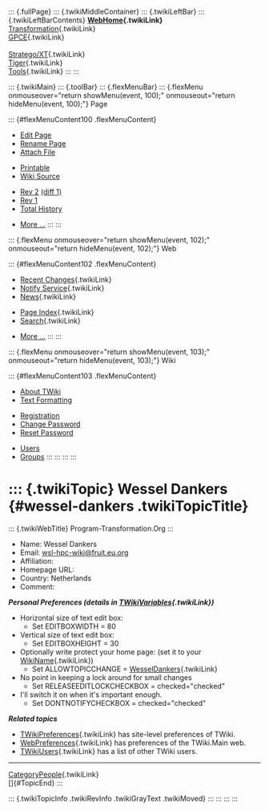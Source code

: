::: {.fullPage}
::: {.twikiMiddleContainer}
::: {.twikiLeftBar}
::: {.twikiLeftBarContents}
**[WebHome](WebHome){.twikiLink}**\
[Transformation](../Transform/WebHome){.twikiLink}\
[GPCE](../Gpce/WebHome){.twikiLink}\
\
[Stratego/XT](../Stratego/WebHome){.twikiLink}\
[Tiger](../Tiger/WebHome){.twikiLink}\
[Tools](../Tools/WebHome){.twikiLink}
:::
:::

::: {.twikiMain}
::: {.toolBar}
::: {.flexMenuBar}
::: {.flexMenu onmouseover="return showMenu(event, 100);" onmouseout="return hideMenu(event, 100);"}
Page

::: {#flexMenuContent100 .flexMenuContent}
-   [Edit
    Page](http://www.program-transformation.org/edit/Main/WesselDankers?t=1536826132)
-   [Rename
    Page](http://www.program-transformation.org/rename/Main/WesselDankers)
-   [Attach
    File](http://www.program-transformation.org/attach/Main/WesselDankers)

<!-- -->

-   [Printable](http://www.program-transformation.org/view/Main/WesselDankers?skin=print.pattern)
-   [Wiki
    Source](http://www.program-transformation.org/view/Main/WesselDankers?skin=text&raw=on&contenttype=text/plain)

<!-- -->

-   [Rev
    2](http://www.program-transformation.org/view/Main/WesselDankers?rev=1.2)
    [(diff 1)](http://www.program-transformation.org/rdiff/Main/WesselDankers?rev1=1.2&rev2=1.1)
-   [Rev
    1](http://www.program-transformation.org/view/Main/WesselDankers?rev=1.1)
-   [Total
    History](http://www.program-transformation.org/rdiff/Main/WesselDankers)

<!-- -->

-   [More
    \...](http://www.program-transformation.org/oops/Main/WesselDankers?template=oopsmore&param1=1.2&param2=1.2)
:::
:::

::: {.flexMenu onmouseover="return showMenu(event, 102);" onmouseout="return hideMenu(event, 102);"}
Web

::: {#flexMenuContent102 .flexMenuContent}
-   [Recent Changes](WebChanges){.twikiLink}
-   [Notify Service](WebNotify){.twikiLink}
-   [News](WebNews){.twikiLink}

<!-- -->

-   [Page Index](WebIndex){.twikiLink}
-   [Search](WebSearch){.twikiLink}

<!-- -->

-   [More
    \...](http://www.program-transformation.org/oops/Main/WesselDankers?template=oopsmore&param1=1.2&param2=1.2)
:::
:::

::: {.flexMenu onmouseover="return showMenu(event, 103);" onmouseout="return hideMenu(event, 103);"}
Wiki

::: {#flexMenuContent103 .flexMenuContent}
-   [About
    TWiki](http://www.program-transformation.org/view/TWiki/WebHome)
-   [Text
    Formatting](http://www.program-transformation.org/view/TWiki/TextFormattingRules)

<!-- -->

-   [Registration](http://www.program-transformation.org/view/TWiki/TWikiRegistration)
-   [Change
    Password](http://www.program-transformation.org/view/TWiki/ChangePassword)
-   [Reset
    Password](http://www.program-transformation.org/view/TWiki/ResetPassword)

<!-- -->

-   [Users](http://www.program-transformation.org/view/Main/TWikiUsers)
-   [Groups](http://www.program-transformation.org/view/Main/TWikiGroups)
:::
:::
:::
:::

::: {.twikiTopic}
Wessel Dankers {#wessel-dankers .twikiTopicTitle}
==============

::: {.twikiWebTitle}
Program-Transformation.Org
:::

-   Name: Wessel Dankers
-   Email: <wsl-hpc-wiki@fruit.eu.org>
-   Affiliation:
-   Homepage URL:
-   Country: Netherlands
-   Comment:

***Personal Preferences (details in
[TWikiVariables](../TWiki/TWikiVariables){.twikiLink})***

-   Horizontal size of text edit box:
    -   Set EDITBOXWIDTH = 80
-   Vertical size of text edit box:
    -   Set EDITBOXHEIGHT = 30
-   Optionally write protect your home page: (set it to your
    [WikiName](../TWiki/WikiName){.twikiLink})
    -   Set ALLOWTOPICCHANGE =
        [WesselDankers](WesselDankers){.twikiLink}
-   No point in keeping a lock around for small changes
    -   Set RELEASEEDITLOCKCHECKBOX = checked=\"checked\"
-   I\'ll switch it on when it\'s important enough.
    -   Set DONTNOTIFYCHECKBOX = checked=\"checked\"

***Related topics***

-   [TWikiPreferences](../TWiki/TWikiPreferences){.twikiLink} has
    site-level preferences of TWiki.
-   [WebPreferences](WebPreferences){.twikiLink} has preferences of the
    TWiki.Main web.
-   [TWikiUsers](TWikiUsers){.twikiLink} has a list of other TWiki
    users.

------------------------------------------------------------------------

[CategoryPeople](../Transform/CategoryPeople){.twikiLink}\
[]{#TopicEnd}
:::

::: {.twikiTopicInfo .twikiRevInfo .twikiGrayText .twikiMoved}
:::
:::
:::
:::
